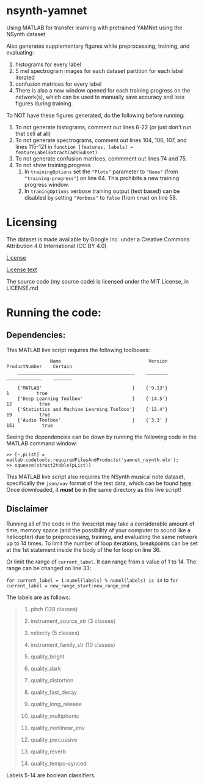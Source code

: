 # nsynth-yamnet
Using MATLAB for transfer learning with pretrained YAMNet using the NSynth dataset

Also generates supplementary figures while preprocessing, training, and evaluating:
1. histograms for every label
2. 5 mel spectrogram images for each dataset partition for each label iterated
3. confusion matrices for every label
4. There is also a new window opened for each training progress on the network(s), which can be used to manually save accuracy and loss figures during training.

To NOT have these figures generated, do the following before running:
1. To not generate histograms, comment out lines 6-22 (or just don't run that cell at all)
2. To not generate spectrograms, comment out lines 104, 106, 107, and lines 115-121 in `function [features, labels] = featureLabelExtract(adsSubset)`
3. To not generate confusion matrices, commment out lines 74 and 75.
4. To not show training progress
   1. In `trainingOptions` set the `"Plots"` parameter to `"None"` (from `"training-progress"`) on line 64. This prohibits a new training progress window.
   2. In `traningOptions` verbose training output (text based) can be disabled by setting `"Verbose"` to `false` (from `true`) on line 58.

# Licensing
The dataset is made available by Google Inc. under a Creative Commons Attribution 4.0 International (CC BY 4.0)

[License](https://creativecommons.org/licenses/by/4.0/)

[License text](https://creativecommons.org/licenses/by/4.0/legalcode)

The source code (my source code) is licensed under the MIT License, in LICENSE.md

# Running the code:
## Dependencies:
This MATLAB live script requires the following toolboxes:

```
                Name                                Version     ProductNumber    Certain
    ___________________________________________    ________    _____________    _______

    {'MATLAB'                                 }    {'9.13'}           1          true  
    {'Deep Learning Toolbox'                  }    {'14.5'}          12          true  
    {'Statistics and Machine Learning Toolbox'}    {'12.4'}          19          true  
    {'Audio Toolbox'                          }    {'3.3' }         151          true  
```


Seeing the dependencies can be down by running the following code in the MATLAB command window:
```
>> [~,pList] = matlab.codetools.requiredFilesAndProducts('yamnet_nsynth.mlx');
>> squeeze(struct2table(pList))
```

This MATLAB live script also requires the NSynth musical note dataset, specifically the `json/wav` format of the test data, which can be found [here](https://magenta.tensorflow.org/datasets/nsynth#files).
Once downloaded, it ***must*** be in the same directory as this live script!

## Disclaimer
Running all of the code in the livescript may take a considerable amount of time, memory space (and the possibility of your computer to sound like a helicopter) due
to preprocessing, training, and evaluating the same network up to 14 times. 
To limit the number of loop iterations, breakpoints can be set at the 1st statement inside the body of the for loop on line 36.

Or limit the range of `current_label`. It can range from a value of 1 to 14.
The range can be changed on line 33:

`for current_label = 1:numel(labels) % numel(labels) is 14` to `for current_label = new_range_start:new_range_end`

The labels are as follows:

>1. pitch (128 classes)
>
>2. instrument_source_str (3 classes)
>
>3. velocity (5 classes)
>
>4. instrument_family_str (10 classes)
>
>5. quality_bright
>
>6. quality_dark
>
>7. quality_distortion
>
>8. quality_fast_decay
>
>9. quality_long_release
>
>10. quality_multiphonic
>
>11. quality_nonlinear_env
>
>12. quality_percussive
>
>13. quality_reverb
>
>14. quality_tempo-synced

Labels 5-14 are boolean classifiers.

